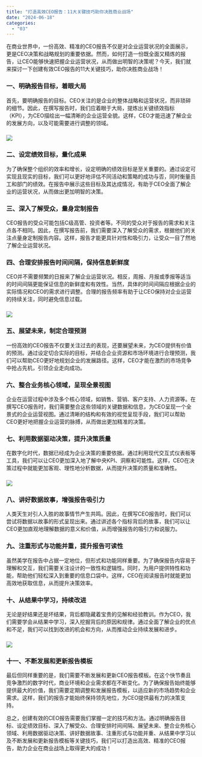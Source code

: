 ```yaml
---
title: "打造高效CEO报告：11大关键技巧助你决胜商业战场"
date: "2024-06-18"
categories: 
  - "03"
---
```


在商业世界中，一份高效、精准的CEO报告不仅是对企业运营状况的全面展示，更是CEO决策和战略规划的重要依据。然而，如何打造一份既全面又精炼的报告，让CEO能够快速把握企业运营状况，从而做出明智的决策呢？今天，我们就来探讨一下创建有效CEO报告的11大关键技巧，助你决胜商业战场！

### 一、明确报告目标，着眼大局

首先，要明确报告的目标。CEO关注的是企业的整体战略和运营状况，而非琐碎的细节。因此，在撰写报告时，我们应着眼于大局，提炼出关键绩效指标（KPI），为CEO描绘出一幅清晰的企业运营全貌。这样，CEO才能迅速了解企业的发展方向，以及可能需要进行调整的领域。

### ![](images/1718673889-ade2802997c241b2a01b65c8f8f6046d_151059790.png)

### 二、设定绩效目标，量化成果

为了确保整个组织的效率和增长，设定明确的绩效目标是至关重要的。通过设定可实现且现实的目标，我们可以更好地评估不同活动和策略的成功与否，同时衡量员工和部门的绩效。在报告中展示这些目标及其达成情况，有助于CEO全面了解企业的运营状况，从而做出更加明智的决策。

### 三、深入了解受众，量身定制报告

CEO报告的受众可能包括C级高管、投资者等。不同的受众对于报告的需求和关注点各不相同。因此，在撰写报告前，我们需要深入了解受众的需求，根据他们的关注点量身定制报告内容。这样，报告才能更具针对性和吸引力，让受众一目了然地了解企业运营状况。

### 四、合理安排报告时间间隔，保持信息新鲜度

CEO并不需要频繁的日报来了解企业运营状况。相反，周报、月报或季报等适当的时间间隔更能保证信息的新鲜度和有效性。当然，具体的时间间隔应根据企业的实际情况和CEO的需求进行调整。合理的报告频率有助于让CEO保持对企业运营的持续关注，同时避免信息过载。

### ![](images/1718673891-2d8c48f9b520441c8957e36b933b7f07_151059787.png)

### 五、展望未来，制定合理预测

一份高效的CEO报告不仅要关注过去的表现，还要展望未来，为CEO提供有价值的预测。通过设定切合实际的目标，并结合企业资源和市场环境进行合理预测，我们可以帮助CEO更好地规划企业的发展路径。这样，CEO才能在激烈的市场竞争中抢占先机，引领企业走向成功。

### 六、整合业务核心领域，呈现全景视图

企业在运营过程中涉及多个核心领域，如销售、营销、客户支持、人力资源等。在撰写CEO报告时，我们需要整合这些领域的关键数据和信息，为CEO呈现一个全景式的企业运营视图。通过清晰的结构和有效的视觉呈现手段，我们可以帮助CEO更好地把握企业运营的脉搏，从而做出更加精准的决策。

### 七、利用数据驱动决策，提升决策质量

在数字化时代，数据已经成为企业决策的重要依据。通过利用现代交互式仪表板等工具，我们可以让CEO更加深入地了解中央KPI、洞察和可能性。这样，CEO在决策过程中就能更加客观、理性地分析数据，从而提升决策的质量和准确性。

### ![](images/1718673892-cc40c4e8212749e2849a1c98280b6832_151059789.png)

### 八、讲好数据故事，增强报告吸引力

人类天生对引人入胜的故事情节产生共鸣。因此，在撰写CEO报告时，我们可以尝试将数据以故事的形式呈现出来。通过讲述各个指标背后的故事，我们可以让CEO更加直观地理解数据的意义和价值，从而增强报告的吸引力和说服力。

### 九、注重形式与功能并重，提升报告可读性

虽然美学在报告中占据一定地位，但形式和功能同样重要。为了确保报告内容易于理解和交互，我们需要关注设计的一致性和逻辑性。同时，为用户提供特性和功能，帮助他们轻松深入到重要的信息口袋中。这样，CEO在阅读报告时就能更加高效地获取信息，从而提升决策效率。

### 十、从结果中学习，持续改进

无论是好结果还是坏结果，背后都隐藏着宝贵的见解和经验教训。作为CEO，我们需要学会从结果中学习，深入挖掘背后的原因和规律。通过全面了解企业的优点和不足，我们可以找到改进的机会和方向，从而推动企业持续发展和进步。

### ![](images/1718673892-ddd701e8968e4ffdb07f1fa0918c3d80_151059788.png)

### 十一、不断发展和更新报告模板

最后但同样重要的是，我们需要不断发展和更新CEO报告模板。在这个快节奏且竞争激烈的数字时代，商业环境和企业需求都在不断变化。为了确保报告始终能够提供最大的价值，我们需要定期调整和发展报告模板，以适应新的市场趋势和企业需求。这样，我们的报告才能始终保持领先地位，为CEO提供最有力的决策支持。

总之，创建有效的CEO报告需要我们掌握一定的技巧和方法。通过明确报告目标、设定绩效目标、深入了解受众、合理安排时间间隔、展望未来、整合业务核心领域、利用数据驱动决策、讲好数据故事、注重形式与功能并重、从结果中学习以及不断发展和更新报告模板等关键技巧，我们可以打造出高效、精准的CEO报告，助力企业在商业战场上取得更大的成功！
